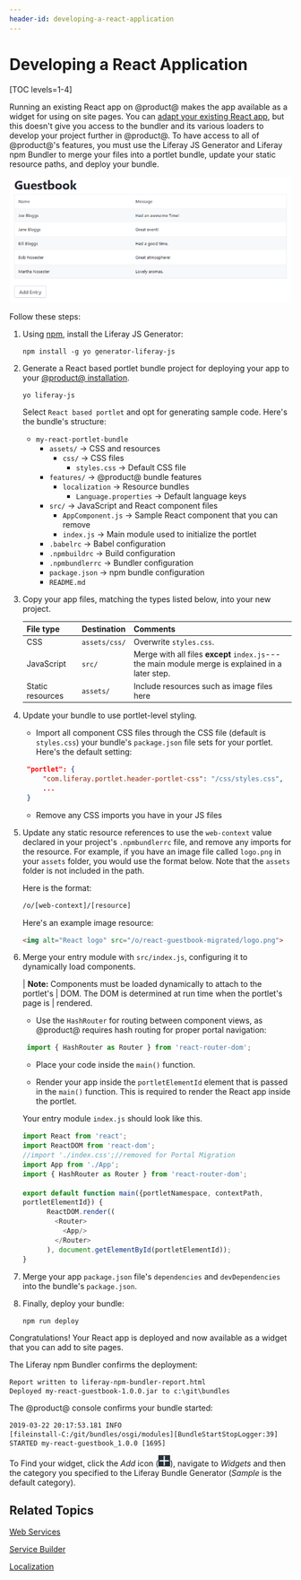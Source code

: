 ```yaml
---
header-id: developing-a-react-application
---
```


# Developing a React Application

[TOC levels=1-4]

Running an existing React app on @product@ makes the app available as a 
widget for using on site pages. You can [adapt your existing React app](/docs/7-2/reference/-/knowledge_base/r/adapting-existing-apps-to-run-on-product), 
but this doesn't give you access to the bundler and its various loaders to 
develop your project further in @product@. To have access to all of @product@'s 
features, you must use the Liferay JS Generator and Liferay npm Bundler to merge 
your files into a portlet bundle, update your static resource paths, and deploy 
your bundle. 

![Figure 1: Apps like this Guestbook app are easy to migrate to @product@.](../../../images/appdev-react-app-migrated.png)

Follow these steps:

1.  Using [npm](https://www.npmjs.com/), install the Liferay JS Generator:

        npm install -g yo generator-liferay-js

2.  Generate a React based portlet bundle project for deploying your app to 
    your 
    [@product@ installation](/deployment/docs/installing-product). 

        yo liferay-js

    Select `React based portlet` and opt for generating sample code. Here's the 
    bundle's structure: 

    -   `my-react-portlet-bundle`
        -   `assets/` &rarr; CSS and resources
            -   `css/` &rarr; CSS files
                - `styles.css` &rarr; Default CSS file
        -   `features/` &rarr; @product@ bundle features
            -   `localization` &rarr; Resource bundles
                -   `Language.properties` &rarr; Default language keys
        -   `src/` &rarr; JavaScript and React component files
            -   `AppComponent.js` &rarr; Sample React component that you can remove
            -   `index.js` &rarr; Main module used to initialize the portlet
        -   `.babelrc` &rarr; Babel configuration
        -   `.npmbuildrc` &rarr; Build configuration
        -   `.npmbundlerrc` &rarr; Bundler configuration
        -   `package.json` &rarr; npm bundle configuration
        -   `README.md`

3.  Copy your app files, matching the types listed below, into your new project.

    | File type | Destination | Comments |
    | --------- | ----------- | -------- |
    | CSS  | `assets/css/` | Overwrite `styles.css`. |
    | JavaScript | `src/` |  Merge with all files **except** `index.js`---the main module merge is explained in a later step. |
    | Static resources | `assets/` |  Include resources such as image files here |

4.  Update your bundle to use portlet-level styling.

    -   Import all component CSS files through the CSS file (default is 
        `styles.css`) your bundle's `package.json` file sets for your portlet.
        Here's the default setting:

       ```json
        "portlet": {
		    "com.liferay.portlet.header-portlet-css": "/css/styles.css",
            ...
        }
       ```

    -   Remove any CSS imports you have in your JS files

5.  Update any static resource references to use the `web-context` value 
    declared in your project's `.npmbundlerrc`  file, and remove any imports for 
    the resource. For example, if you have an image file called `logo.png` in your 
    `assets` folder, you would use the format below. Note that the `assets` 
    folder is not included in the path.

    Here is the format:
 
    ```html
    /o/[web-context]/[resource]
    ```

    Here's an example image resource:

    ```html
    <img alt="React logo" src="/o/react-guestbook-migrated/logo.png">
    ```

6.  Merge your entry module with `src/index.js`, configuring it to dynamically 
    load components. 

    | **Note:** Components must be loaded dynamically to attach to the portlet's
    | DOM. The DOM is determined at run time when the portlet's page is
    | rendered. 

    -   Use the `HashRouter` for routing between component views, as @product@ 
        requires hash routing for proper portal navigation:
 
       ```javascript
        import { HashRouter as Router } from 'react-router-dom';
       ```

    -   Place your code inside the `main()` function.

    -   Render your app inside the `portletElementId` element that is passed in 
        the `main()` function. This is required to render the React app inside
        the portlet.

    Your entry module `index.js` should look like this. 

    ```javascript
    import React from 'react';
    import ReactDOM from 'react-dom';
    //import './index.css';//removed for Portal Migration
    import App from './App';
    import { HashRouter as Router } from 'react-router-dom';

    export default function main({portletNamespace, contextPath, 
    portletElementId}) {
          ReactDOM.render((
            <Router>
              <App/>
            </Router>
          ), document.getElementById(portletElementId));
    }
    ```

7.  Merge your app `package.json` file's `dependencies` and `devDependencies` 
    into the bundle's `package.json`.
 
8.  Finally, deploy your bundle:

        npm run deploy

Congratulations! Your React app is deployed and now available as a widget that 
you can add to site pages. 

The Liferay npm Bundler confirms the deployment:

    Report written to liferay-npm-bundler-report.html
    Deployed my-react-guestbook-1.0.0.jar to c:\git\bundles

The @product@ console confirms your bundle started: 

    2019-03-22 20:17:53.181 INFO  
    [fileinstall-C:/git/bundles/osgi/modules][BundleStartStopLogger:39] 
    STARTED my-react-guestbook_1.0.0 [1695]

To Find your widget, click the *Add* icon 
(![Add](../../../images/icon-add-app.png)), 
navigate to *Widgets* and then the category you specified to the Liferay Bundle 
Generator (*Sample* is the default category). 

## Related Topics

[Web Services](/docs/7-2/frameworks/-/knowledge_base/f/web-services)

[Service Builder](/docs/7-2/appdev/-/knowledge_base/a/service-builder)

[Localization](/docs/7-2/frameworks/-/knowledge_base/f/localization)
